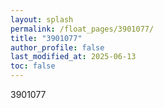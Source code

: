 ```yaml
---
layout: splash
permalink: /float_pages/3901077/
title: "3901077"
author_profile: false
last_modified_at: 2025-06-13
toc: false
---
```

 
3901077
